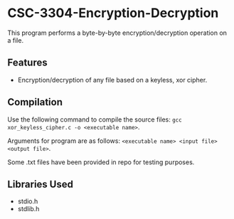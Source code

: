 # CSC-3304-Encryption-Decryption
This program performs a byte-by-byte encryption/decryption operation on a file.

## Features
- Encryption/decryption of any file based on a keyless, xor cipher.

## Compilation
Use the following command to compile the source files: `gcc xor_keyless_cipher.c -o <executable name>`.

Arguments for program are as follows: `<executable name> <input file> <output file>`.

Some .txt files have been provided in repo for testing purposes.

## Libraries Used
- stdio.h
- stdlib.h
